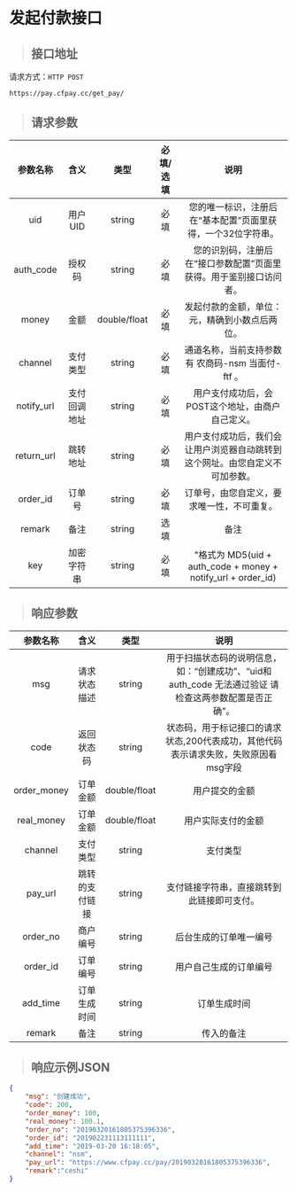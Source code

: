 # 发起付款接口

> ## 接口地址

请求方式：`HTTP POST`

    https://pay.cfpay.cc/get_pay/

>## 请求参数

参数名称|含义|类型|必填/选填|说明
:--:|:--:|:--:|:--:|:--:
uid|用户UID|string|必填|您的唯一标识，注册后在“基本配置”页面里获得，一个32位字符串。
auth_code|授权码|string|必填|您的识别码，注册后在“接口参数配置”页面里获得。用于鉴别接口访问者。
money|金额|double/float|必填|发起付款的金额，单位：元，精确到小数点后两位。
channel|支付类型|string|必填|通道名称，当前支持参数有 农商码-nsm  当面付-ftf 。
notify_url|支付回调地址|string|必填|用户支付成功后，会POST这个地址，由商户自己定义。
return_url|跳转地址|string|必填|用户支付成功后，我们会让用户浏览器自动跳转到这个网址。由您自定义不可加参数。
order_id|订单号|string|必填|订单号，由您自定义，要求唯一性，不可重复。
remark|备注|string|选填|备注
key|加密字符串|string|必填|"格式为 MD5(uid + auth_code + money + notify_url + order_id)

>## 响应参数 

参数名称|含义|类型|说明
:--:|:--:|:--:|:--:
msg|请求状态描述|string|用于扫描状态码的说明信息，如：“创建成功”、“uid和auth_code 无法通过验证 请检查这两参数配置是否正确”。
code|返回状态码|string|状态码，用于标记接口的请求状态,200代表成功，其他代码表示请求失败，失败原因看msg字段
order_money|订单金额|double/float|用户提交的金额
real_money|订单金额|double/float|用户实际支付的金额
channel|支付类型|string|支付类型
pay_url|跳转的支付链接|string|支付链接字符串，直接跳转到此链接即可支付。
order_no|商户编号|string|后台生成的订单唯一编号
order_id|订单编号|string|用户自己生成的订单编号
add_time|订单生成时间|string|订单生成时间
remark|备注|string|传入的备注

>## 响应示例JSON

```json
{
    "msg": "创建成功",
    "code": 200,
    "order_money": 100,
    "real_money": 100.1,
    "order_no": "20190320161805375396336",
    "order_id": "201902231113111111",
    "add_time": "2019-03-20 16:18:05",
    "channel": "nsm",
    "pay_url": "https://www.cfpay.cc/pay/20190320161805375396336",
    "remark":"ceshi"
}
```







